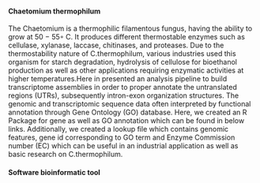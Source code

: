#### Chaetomium thermophilum 
The Chaetomium is a thermophilic filamentous fungus, having the ability to grow at 50 − 55◦ C. It produces different thermostable enzymes such as cellulase, xylanase, laccase, chitinases, and proteases. Due to the thermostability nature of C.thermophilum, various industries used this organism for starch degradation, hydrolysis of cellulose for bioethanol production as well as other applications requiring enzymatic activities at higher temperatures.Here in presented an analysis pipeline to build transcriptome assemblies in order to proper annotate the untranslated regions (UTRs), subsequently intron-exon organization structures.
The genomic and transcriptomic sequence data often interpreted by functional annotation through Gene Ontology (GO) database. Here, we created an R Package for gene as well as GO annotation which can be found in below links. Additionally, we created a lookup file which contains genomic features, gene id corresponding to GO term and Enzyme Commission number (EC) which can be useful in an industrial application as well as basic research on C.thermophilum.

#### Software bioinformatic tool
